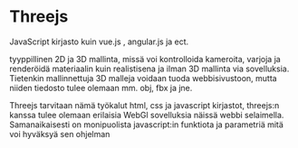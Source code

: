 # Threejs

JavaScript kirjasto kuin vue.js , angular.js ja ect.

tyyppillinen 2D ja 3D mallinta, missä voi kontrolloida kameroita, varjoja ja renderöidä materiaalin kuin realistisena ja ilman 3D mallinta via sovelluksia. 
Tietenkin mallinnettuja 3D malleja voidaan tuoda webbisivustoon, mutta niiden tiedosto tulee olemaan mm. obj, fbx ja jne.

Threejs tarvitaan nämä työkalut html, css ja javascript kirjastot, threejs:n kanssa tulee olemaan erilaisia WebGl sovelluksia näissä webbi selaimella.
Samanaikaisesti on monipuolista javascript:in funktiota ja parametriä mitä voi hyväksyä sen ohjelman
